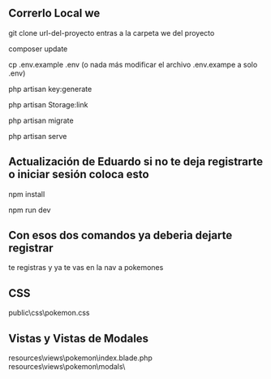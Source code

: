 ## Correrlo Local we
git clone url-del-proyecto
entras a la carpeta we del proyecto

composer update

cp .env.example .env 
(o nada más modificar el archivo .env.exampe a solo .env)

php artisan key:generate

php artisan Storage:link

php artisan migrate

php artisan serve

## Actualización de Eduardo si no te deja registrarte o iniciar sesión coloca esto

npm install

npm run dev

## Con esos dos comandos ya deberia dejarte registrar


te registras y ya te vas en la nav a pokemones


## CSS
public\css\pokemon.css

## Vistas y Vistas de Modales
resources\views\pokemon\index.blade.php
resources\views\pokemon\modals\
